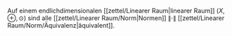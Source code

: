 Auf einem endlichdimensionalen [[zettel/Linearer Raum|linearer Raum]] $(X, \oplus, \odot)$ sind alle [[zettel/Linearer Raum/Norm|Normen]] $\| \cdot \|$ [[zettel/Linearer Raum/Norm/Äquivalenz|äquivalent]].